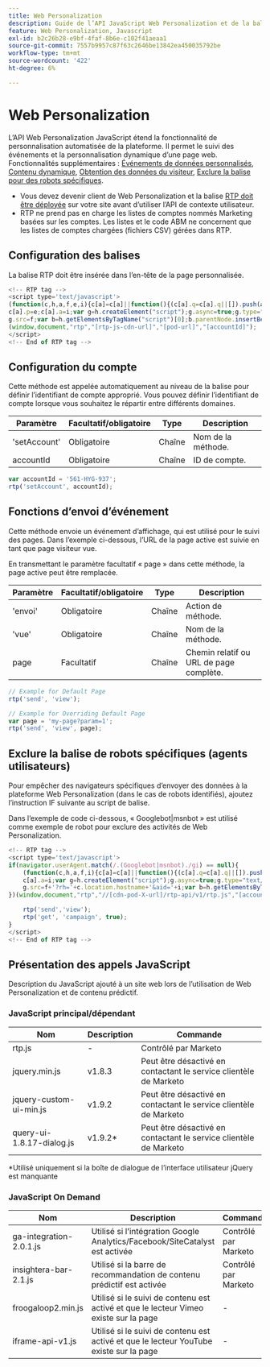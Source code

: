 ```yaml
---
title: Web Personalization
description: Guide de l’API JavaScript Web Personalization et de la balise RTP, couvrant les événements de page vue, la configuration du compte, les exclusions de robots et les scripts principaux et à la demande
feature: Web Personalization, Javascript
exl-id: b2c26b28-e9bf-4faf-8b6e-c102f41aeaa1
source-git-commit: 7557b9957c87f63c2646be13842ea450035792be
workflow-type: tm+mt
source-wordcount: '422'
ht-degree: 6%

---
```


# Web Personalization

L’API Web Personalization JavaScript étend la fonctionnalité de personnalisation automatisée de la plateforme. Il permet le suivi des événements et la personnalisation dynamique d’une page web. Fonctionnalités supplémentaires : [Événements de données personnalisés](custom-data-events.md), [Contenu dynamique](web-personalization.md), [Obtention des données du visiteur](get-visitor-data.md), [Exclure la balise pour des robots spécifiques](#exclude_tag_for_specific_bots).

- Vous devez devenir client de Web Personalization et la balise [RTP doit être déployée](https://experienceleague.adobe.com/en/docs/marketo/using/product-docs/web-personalization/rtp-tag-implementation/deploy-the-rtp-javascript) sur votre site avant d’utiliser l’API de contexte utilisateur.
- RTP ne prend pas en charge les listes de comptes nommés Marketing basées sur les comptes. Les listes et le code ABM ne concernent que les listes de comptes chargées (fichiers CSV) gérées dans RTP.

## Configuration des balises

La balise RTP doit être insérée dans l’en-tête de la page personnalisée.

```javascript
<!-- RTP tag -->
<script type='text/javascript'>
(function(c,h,a,f,e,i){c[a]=c[a]||function(){(c[a].q=c[a].q||[]).push(arguments)};
c[a].p=e;c[a].a=i;var g=h.createElement("script");g.async=true;g.type="text/javascript";
g.src=f;var b=h.getElementsByTagName("script")[0];b.parentNode.insertBefore(g,b)})
(window,document,"rtp","[rtp-js-cdn-url]","[pod-url]","[accountId]");
</script>
<!-- End of RTP tag -->
```

## Configuration du compte

Cette méthode est appelée automatiquement au niveau de la balise pour définir l’identifiant de compte approprié. Vous pouvez définir l’identifiant de compte lorsque vous souhaitez le répartir entre différents domaines.

| Paramètre | Facultatif/obligatoire | Type | Description |
|--------------|-------------------|--------|--------------|
| &#39;setAccount&#39; | Obligatoire | Chaîne | Nom de la méthode. |
| accountId | Obligatoire | Chaîne | ID de compte. |

```javascript
var accountId = '561-HYG-937';
rtp('setAccount', accountId);
```

## Fonctions d’envoi d’événement

Cette méthode envoie un événement d’affichage, qui est utilisé pour le suivi des pages. Dans l’exemple ci-dessous, l’URL de la page active est suivie en tant que page visiteur vue.

En transmettant le paramètre facultatif « page » dans cette méthode, la page active peut être remplacée.

| Paramètre | Facultatif/obligatoire | Type | Description |
|-----------|-------------------|--------|---------------------------------|
| &#39;envoi&#39; | Obligatoire | Chaîne | Action de méthode. |
| &#39;vue&#39; | Obligatoire | Chaîne | Nom de la méthode. |
| page | Facultatif | Chaîne | Chemin relatif ou URL de page complète. |

```javascript
// Example for Default Page
rtp('send', 'view');

// Example for Overriding Default Page
var page = 'my-page?param=1';
rtp('send', 'view', page);
```

## Exclure la balise de robots spécifiques (agents utilisateurs)

Pour empêcher des navigateurs spécifiques d’envoyer des données à la plateforme Web Personalization (dans le cas de robots identifiés), ajoutez l’instruction IF suivante au script de balise.

Dans l’exemple de code ci-dessous, « Googlebot|msnbot » est utilisé comme exemple de robot pour exclure des activités de Web Personalization.

```javascript
<!-- RTP tag -->
<script type='text/javascript'>
if(navigator.userAgent.match(/.(Googlebot|msnbot)./gi) == null){
    (function(c,h,a,f,i){c[a]=c[a]||function(){(c[a].q=c[a].q||[]).push(arguments)};
    c[a].a=i;var g=h.createElement("script");g.async=true;g.type="text/javascript";
    g.src=f+'?rh='+c.location.hostname+'&aid='+i;var b=h.getElementsByTagName("script")[0];b.parentNode.insertBefore(g,b);
})(window,document,"rtp","//[cdn-pod-X-url]/rtp-api/v1/rtp.js","[accountId]");

    rtp('send','view');
    rtp('get', 'campaign', true);
}
</script>
<!-- End of RTP tag -->
```

## Présentation des appels JavaScript

Description du JavaScript ajouté à un site web lors de l’utilisation de Web Personalization et de contenu prédictif.

### JavaScript principal/dépendant

| Nom | Description | Commande |
|---------------------------|-------------|--------------------------------------------------------|
| rtp.js | - | Contrôlé par Marketo |
| jquery.min.js | v1.8.3 | Peut être désactivé en contactant le service clientèle de Marketo |
| jquery-custom-ui-min.js | v1.9.2 | Peut être désactivé en contactant le service clientèle de Marketo |
| query-ui-1.8.17-dialog.js | v1.9.2* | Peut être désactivé en contactant le service clientèle de Marketo |

*Utilisé uniquement si la boîte de dialogue de l’interface utilisateur jQuery est manquante

### JavaScript On Demand

| Nom | Description | Commande |
|-------------------------|-----------------------------------------------------------------------|-----------------------|
| ga-integration-2.0.1.js | Utilisé si l’intégration Google Analytics/Facebook/SiteCatalyst est activée | Contrôlé par Marketo |
| insightera-bar-2.1.js | Utilisé si la barre de recommandation de contenu prédictif est activée | Contrôlé par Marketo |
| froogaloop2.min.js | Utilisé si le suivi de contenu est activé et que le lecteur Vimeo existe sur la page | - |
| iframe-api-v1.js | Utilisé si le suivi de contenu est activé et que le lecteur YouTube existe sur la page | - |
